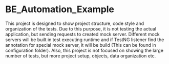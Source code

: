# BE_Automation_Example
This project is designed to show project structure, code style and organization of the tests. 
Due to this purpose, it is not testing the actual application, but sending requests to created mock server.
Different mock servers will be built in test executing runtime and if TestNG listener find the annotation for special mock server,
it will be build (This can be found in configuration folder).
Also, this project is not focused on showing the large number of tests, but more project setup, objects, data organization etc.

